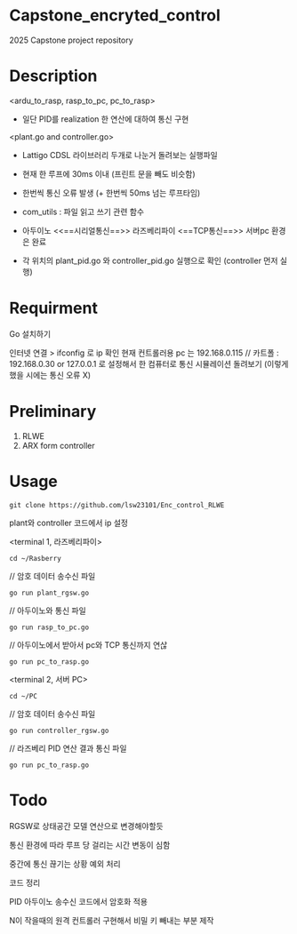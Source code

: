Capstone_encryted_control
=============
2025 Capstone project repository

Description
====
<ardu_to_rasp, rasp_to_pc, pc_to_rasp>
- 일단 PID를 realization 한 연산에 대하여 통신 구현


<plant.go and controller.go>
- Lattigo CDSL 라이브러리 두개로 나눈거 돌려보는 실행파일
- 현재 한 루프에 30ms 이내 (프린트 문을 빼도 비슷함)
- 한번씩 통신 오류 발생 (+ 한번씩 50ms 넘는 루프타임)
- com_utils : 파일 읽고 쓰기 관련 함수

- 아두이노 <<==시리얼통신==>> 라즈베리파이 <==TCP통신==>> 서버pc 환경은 완료
- 각 위치의 plant_pid.go 와 controller_pid.go 실행으로 확인 (controller 먼저 실행)
  

Requirment
=============
Go 설치하기

인터넷 연결 > ifconfig 로 ip 확인 
현재 컨트롤러용 pc 는 192.168.0.115 // 카트폴 : 192.168.0.30
or
127.0.0.1 로 설정해서 한 컴퓨터로 통신 시뮬레이션 돌려보기
(이렇게 했을 시에는 통신 오류 X)

Preliminary
===
1. RLWE
2. ARX form controller

Usage
=============



```
git clone https://github.com/lsw23101/Enc_control_RLWE
```





plant와 controller 코드에서 ip 설정

<terminal 1, 라즈베리파이>
```
cd ~/Rasberry
```

// 암호 데이터 송수신 파일
```
go run plant_rgsw.go 
```
// 아두이노와 통신 파일
```
go run rasp_to_pc.go 
```
// 아두이노에서 받아서 pc와 TCP 통신까지 연삲
```
go run pc_to_rasp.go 
```

<terminal 2, 서버 PC>
```
cd ~/PC
```

// 암호 데이터 송수신 파일
```
go run controller_rgsw.go
```
// 라즈베리 PID 연산 결과 통신 파일
```
go run pc_to_rasp.go 
```

Todo
====
RGSW로 상태공간 모델 연산으로 변경해야할듯


통신 환경에 따라 루프 당 걸리는 시간 변동이 심함 

중간에 통신 끊기는 상황 예외 처리

코드 정리

PID 아두이노 송수신 코드에서 암호화 적용


N이 작을때의 원격 컨트롤러 구현해서 비밀 키 빼내는 부분 제작




